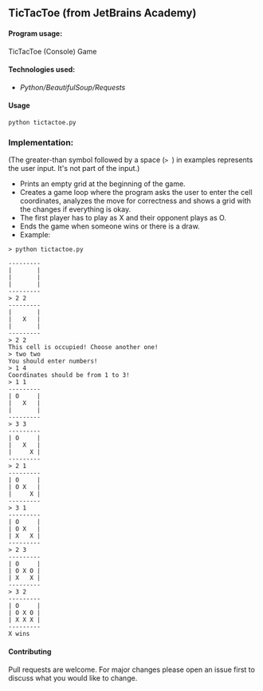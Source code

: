 ## TicTacToe (from JetBrains Academy)

#### Program usage: 
TicTacToe (Console) Game

#### Technologies used:
- *Python/BeautifulSoup/Requests*

#### Usage 
```
python tictactoe.py
```

### Implementation:
(The greater-than symbol followed by a space (```> ```) in examples represents the user input. It's not part of the input.)

- Prints an empty grid at the beginning of the game.
- Creates a game loop where the program asks the user to enter the cell coordinates, analyzes the move for correctness and shows a grid with the changes if everything is okay.
- The first player has to play as X and their opponent plays as O.
- Ends the game when someone wins or there is a draw.
- Example: 

```
> python tictactoe.py
```

```
---------
|       |
|       |
|       |
---------
> 2 2
---------
|       |
|   X   |
|       |
---------
> 2 2
This cell is occupied! Choose another one!
> two two
You should enter numbers!
> 1 4
Coordinates should be from 1 to 3!
> 1 1
---------
| O     |
|   X   |
|       |
---------
> 3 3
---------
| O     |
|   X   |
|     X |
---------
> 2 1
---------
| O     |
| O X   |
|     X |
---------
> 3 1
---------
| O     |
| O X   |
| X   X |
---------
> 2 3
---------
| O     |
| O X O |
| X   X |
---------
> 3 2
---------
| O     |
| O X O |
| X X X |
---------
X wins
```

#### Contributing
Pull requests are welcome. For major changes please open an issue first to discuss what you would like to change.
